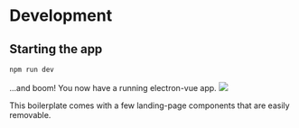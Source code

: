 # Development

## Starting the app
```bash
npm run dev
```
...and boom! You now have a running electron-vue app.
![](landing-page.png)

This boilerplate comes with a few landing-page components that are easily removable.
